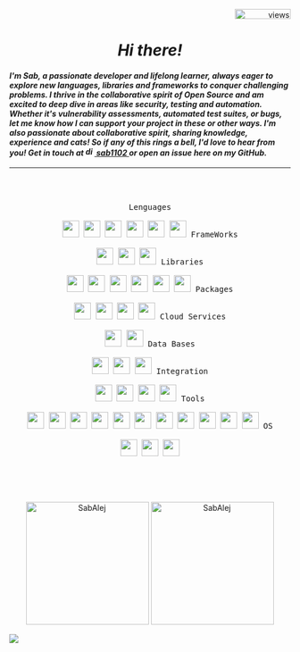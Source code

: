 
<p align="right"> <img src="https://komarev.com/ghpvc/?username=SabAlej&label=Visits%20&color=blueviolet&style=plastic" alt="views"height="18" width="100"/> </p>

<h1 align="center"><em>Hi there!</em></h1> 



<h4 align="left"><em>
	I'm Sab, a passionate developer and lifelong learner, always eager to explore new languages, libraries and frameworks to conquer challenging problems.
	I thrive in the collaborative spirit of Open Source and am excited to deep dive in areas like security, testing and automation. 
	Whether it's vulnerability assessments, automated test suites, or bugs, let me know how I can support your project in these or other ways. 
	I'm also passionate about collaborative spirit, sharing knowledge, experience and cats! 
	So if any of this rings a bell, I'd love to hear from you! Get in touch at <a href="https://discord.gg/pwAHX3dHgx" target="_blank" rel="noreferrer"> 
	<img src="https://i.pinimg.com/originals/b2/09/d7/b209d7c26d18423c4688ed01cdbedfa7.png" alt="discord" width="16"/> sab1102 </a>  or open an issue here on my GitHub.
</em>
</h4>

-----

<br><br>

<p align="center" >
	<kbd>
		<kbd>Lenguages</kbd>
		<br>
		<br>
	<img width="30px" src="https://cdn.jsdelivr.net/gh/devicons/devicon/icons/javascript/javascript-original.svg" />
	<img width="30px" src="https://cdn.jsdelivr.net/gh/devicons/devicon/icons/typescript/typescript-original.svg" />
		<img width="30px" src="https://cdn.jsdelivr.net/gh/devicons/devicon/icons/python/python-original.svg" /> 
		<img width="30px" src="https://cdn.jsdelivr.net/gh/devicons/devicon/icons/nodejs/nodejs-original.svg" />
	<img width="30px" src="https://cdn.jsdelivr.net/gh/devicons/devicon/icons/html5/html5-original.svg" /> 
	<img width="30px" src="https://cdn.jsdelivr.net/gh/devicons/devicon/icons/css3/css3-plain.svg" /> 
	</kbd>
	<kbd>
		<kbd>FrameWorks</kbd>
		<br>
		<br>
	<img width="30px" src="https://cdn.jsdelivr.net/gh/devicons/devicon/icons/nextjs/nextjs-original.svg" />
		<img width="30px" src="https://cdn.jsdelivr.net/gh/devicons/devicon/icons/flask/flask-original.svg" />
	<img width="30px" src="https://cdn.jsdelivr.net/gh/devicons/devicon/icons/angularjs/angularjs-original.svg" />
	</kbd>
	<kbd>
		<kbd>Libraries</kbd>
		<br>
		<br>
	<img width="30px" src="https://cdn.jsdelivr.net/gh/devicons/devicon/icons/react/react-original.svg" />
	<img width="30px" src="https://cdn.jsdelivr.net/gh/devicons/devicon/icons/redux/redux-original.svg" />
	<img width="30px" src="https://cdn.jsdelivr.net/gh/devicons/devicon/icons/tailwindcss/tailwindcss-plain.svg" />
	<img width="30px" src="https://cdn.jsdelivr.net/gh/devicons/devicon/icons/bootstrap/bootstrap-original.svg" />
		<img width="30px" src="https://cdn.jsdelivr.net/gh/devicons/devicon/icons/jest/jest-plain.svg" />
		<img width="30px" src="https://cdn.jsdelivr.net/gh/devicons/devicon/icons/mocha/mocha-plain.svg" />
	</kbd>
	<kbd>
		<kbd>Packages</kbd>
		<br>
		<br>
	<img width="30px" src="https://cdn.jsdelivr.net/gh/devicons/devicon/icons/babel/babel-original.svg" />
	<img width="30px" src="https://github.com/eslint.png" />
	<img width="30px" src="https://cdn.jsdelivr.net/gh/devicons/devicon/icons/webpack/webpack-original.svg" />
	<img width="30px" src="https://cdn.jsdelivr.net/gh/devicons/devicon/icons/npm/npm-original-wordmark.svg" />
	</kbd>
	<kbd>
		<kbd>Cloud Services</kbd>
		<br>
		<br>
	<img width="30px" src="https://cdn.jsdelivr.net/gh/devicons/devicon/icons/amazonwebservices/amazonwebservices-original.svg" />
	<img width="30px" src="https://cdn.jsdelivr.net/gh/devicons/devicon/icons/googlecloud/googlecloud-original.svg" />
	</kbd>
	<kbd>
		<kbd>Data Bases</kbd>
		<br>
		<br>
	<img width="30px" src="https://cdn.jsdelivr.net/gh/devicons/devicon/icons/mysql/mysql-original.svg" />
	<img width="30px" src="https://cdn.jsdelivr.net/gh/devicons/devicon/icons/postgresql/postgresql-original.svg" />
	<img width="30px" src="https://cdn.jsdelivr.net/gh/devicons/devicon/icons/firebase/firebase-plain.svg" />
	</kbd>
	<kbd>
		<kbd>Integration</kbd>
		<br>
		<br>
	<img width="30px" src="https://cdn.jsdelivr.net/gh/devicons/devicon/icons/circleci/circleci-plain.svg" />
	<img width="30px" src="https://cdn.jsdelivr.net/gh/devicons/devicon/icons/docker/docker-original.svg" />
	<img width="30px" src="https://cdn.jsdelivr.net/gh/devicons/devicon/icons/travis/travis-plain.svg" />
	<img width="30px" src="https://cdn.jsdelivr.net/gh/devicons/devicon/icons/nginx/nginx-original.svg" />
	</kbd>
	<kbd>
		<kbd>Tools</kbd>
		<br>
		<br>
	<img width="30px" src="https://cdn.jsdelivr.net/gh/devicons/devicon/icons/vscode/vscode-original.svg" />
	<img width="30px" src="https://cdn.jsdelivr.net/gh/devicons/devicon/icons/trello/trello-plain.svg">
	<img width="30px" src="https://cdn.jsdelivr.net/gh/devicons/devicon/icons/codepen/codepen-plain.svg" />
	<img width="30px" src="https://cdn.jsdelivr.net/gh/devicons/devicon/icons/canva/canva-original.svg" />	
	<img width="30px" src="https://cdn.jsdelivr.net/gh/devicons/devicon/icons/chrome/chrome-original.svg" />
	<img width="30px" src="https://cdn.jsdelivr.net/gh/devicons/devicon/icons/firefox/firefox-original.svg" />
	<img width="30px" src="https://cdn.jsdelivr.net/gh/devicons/devicon/icons/git/git-original.svg" />
	<img width="30px" src="https://cdn.jsdelivr.net/gh/devicons/devicon/icons/github/github-original.svg" />
	<img width="30px" src="https://github.com/vitejs.png" />
	<img width="30px" src="https://github.com/vercel.png" />
	<img width="30px" src="https://cdn.jsdelivr.net/gh/devicons/devicon/icons/heroku/heroku-original.svg" />
	</kbd>
	<kbd>
		<kbd>OS</kbd>
		<br>
		<br>
	<img width="30px" src="https://cdn.jsdelivr.net/gh/devicons/devicon/icons/linux/linux-original.svg" />
	<img width="30px" src="https://cdn.jsdelivr.net/gh/devicons/devicon/icons/ubuntu/ubuntu-plain.svg" />
	<img width="30px" src="https://cdn.jsdelivr.net/gh/devicons/devicon/icons/windows8/windows8-original.svg" />
	</kbd>
</p>



<br><br><br>
<p align="center">
<img alt="SabAlej" src="https://github-readme-stats.vercel.app/api?username=SabAlej&show_icons=true&count_private=true&locale=en&theme=transparent&show=reviews,prs_merged,prs_merged_percentage&hide=stars&rank_icon=github&title_color=8A2BE2&icon_color=8A2BE2&border_color=8A2BE2" height="220px"/>
<img src="https://github-readme-stats.vercel.app/api/top-langs?username=SabAlej&layout=compact&langs_count=6&locale=en&theme=transparent&hide_progress=true&title_color=8A2BE2&icon_color=8A2BE2&border_color=8A2BE2" alt="SabAlej" width="220px"/>
</p>

<img src="https://user-images.githubusercontent.com/73097560/115834477-dbab4500-a447-11eb-908a-139a6edaec5c.gif">
